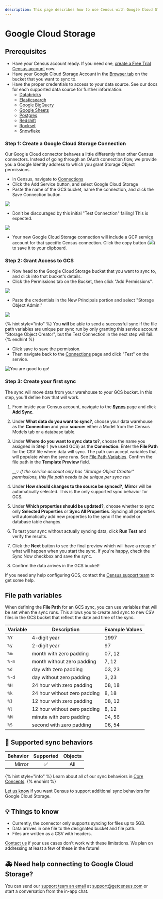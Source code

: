 ```yaml
---
description: This page describes how to use Census with Google Cloud Storage.
---
```


# Google Cloud Storage

## Prerequisites

* Have your Census account ready. If you need one, [create a Free Trial Census account](https://app.getcensus.com) now.
* Have your Google Cloud Storage Account in the [Browser tab](https://console.cloud.google.com/storage/browser/) on the bucket that you want to sync to.
* Have the proper credentials to access to your data source. See our docs for each supported data source for further information:
  * [Databricks](https://docs.getcensus.com/sources/databricks)
  * [Elasticsearch](../sources/elasticsearch.md)
  * [Google BigQuery](https://docs.getcensus.com/sources/google-bigquery)
  * [Google Sheets](https://docs.getcensus.com/sources/google-sheets)
  * [Postgres](https://docs.getcensus.com/sources/postgres)
  * [Redshift](https://docs.getcensus.com/sources/redshift)
  * [Rockset](https://docs.getcensus.com/sources/rockset)
  * [Snowflake](https://docs.getcensus.com/sources/snowflake)

### Step 1: Create a Google Cloud Storage Connection

Our Google Cloud connector behaves a little differently than other Census connectors. Instead of going through an OAuth connection flow, we provide you a Google Identity address to which you grant Storage Object permissions.

* In Census, navigate to [Connections](https://app.getcensus.com/connections)
* Click the Add Service button, and select Google Cloud Storage
* Paste the name of the GCS bucket, name the connection, and click the Save Connection button

![](<../.gitbook/assets/Screen Shot 2021-11-03 at 1.46.43 PM.png>)

* Don't be discouraged by this initial "Test Connection" failing! This is expected.

![](<../.gitbook/assets/Cloud Failing Connection.png>)

* Your new Google Cloud Storage connection will include a GCP service account for that specific Census connection. Click the copy button (![](../.gitbook/assets/copy-solid.svg)) to save it to your clipboard.

### Step 2: Grant Access to GCS

* Now head to the Google Cloud Storage bucket that you want to sync to, and click into that bucket's details.
* Click the Permissions tab on the Bucket, then click "Add Permissions".

![](<../.gitbook/assets/Screen Shot 2021-11-03 at 2.02.14 PM.png>)

* Paste the credentials in the New Principals portion and select "Storage Object Admin."&#x20;

![](<../.gitbook/assets/GCS Add.png>)

{% hint style="info" %}
You **will** be able to send a successful sync if the file path variables are unique per sync run by only granting this service account "Storage Object Creator", but the Test Connection in the next step will fail.
{% endhint %}

* Click save to save the permission.&#x20;
* Then navigate back to the [Connections](https://app.getcensus.com/connections) page and click "Test" on the service.

![You are good to go!](<../.gitbook/assets/Cloud Successful Connection.png>)

### Step 3: Create your first sync

The sync will move data from your warehouse to your GCS bucket. In this step, you'll define how that will work.

1. From inside your Census account, navigate to the [**Syncs**](https://app.getcensus.com/syncs) page and click **Add Sync**.
2. Under **What data do you want to sync?**, choose your data warehouse as the **Connection** and your **source:** either a Model from the Census Models tab or a database table.
3.  Under **Where do you want to sync data to?**, choose the name you assigned in Step 1 (we used GCS) as the **Connection**. Enter the **File Path** for the CSV file where data will sync. The path can accept variables that will populate when the sync runs. See [File Path Variables](google-cloud-storage.md#file-path-variables). Confirm the file path in the **Template Preview** field.&#x20;

    __:bulb: _If the service account only has "Storage Object Creator" permissions, this file path needs to be unique per sync run_
4. Under **How should changes to the source be synced?**, **Mirror** will be automatically selected. This is the only supported sync behavior for GCS.&#x20;
5. Under **Which properties should be updated?**, choose whether to sync only **Selected Properties** or **Sync All Properties**. Syncing all properties will automatically add new properties to the sync if the model or database table changes.
6. To test your sync without actually syncing data, click **Run Test** and verify the results.
7. Click the **Next** button to see the final preview which will have a recap of what will happen when you start the sync. If you're happy, check the Sync Now checkbox and save the sync.
8. Confirm the data arrives in the GCS bucket!

If you need any help configuring GCS, contact the [Census support team](mailto:support@getcensus.com) to get some help.

## File path variables

When defining the **File Path** for an GCS sync, you can use variables that will be set when the sync runs. This allows you to create and sync to new CSV files in the GCS bucket that reflect the date and time of the sync.

| **Variable** | **Description**              | **Example Values** |
| ------------ | ---------------------------- | ------------------ |
| `%Y`         | 4-digit year                 | 1997               |
| `%y`         | 2-digit year                 | 97                 |
| `%m`         | month with zero padding      | 07, 12             |
| `%-m`        | month without zero padding   | 7, 12              |
| `%d`         | day with zero padding        | 03, 23             |
| `%-d`        | day without zero padding     | 3, 23              |
| `%H`         | 24 hour with zero padding    | 08, 18             |
| `%k`         | 24 hour without zero padding | 8, 18              |
| `%I`         | 12 hour with zero padding    | 08, 12             |
| `%l`         | 12 hour without zero padding | 8, 12              |
| `%M`         | minute with zero padding     | 04, 56             |
| `%S`         | second with zero padding     | 06, 54             |

## 🔄 Supported sync behaviors

| **Behavior** | **Supported** | **Objects** |
| -----------: | :-----------: | :---------: |
|       Mirror |       ✅       |     All     |

{% hint style="info" %}
Learn about all of our sync behaviors in [Core Concepts](https://app.gitbook.com/s/-MV3poo0VqVau1o8I79\_/basics/core-concept#sync-behaviors).
{% endhint %}

[Let us know](mailto:support@getcensus.com) if you want Census to support additional sync behaviors for Google Cloud Storage.

## 💡 Things to know

* Currently, the connector only supports syncing for files up to 5GB.
* Data arrives in one file to the designated bucket and file path.
* Files are written as a CSV with headers.

[Contact us](mailto:support@getcensus.com) if your use cases don't work with these limitations. We plan on addressing at least a few of these in the future!

## 🚑 Need help connecting to Google Cloud Storage?

You can send our [support team an email](mailto:support@getcensus.com) at support@getcensus.com or start a conversation from the in-app chat.
